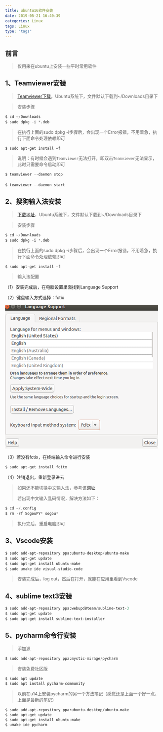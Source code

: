 ```yaml
---
title: ubuntu16软件安装
date: 2019-05-21 16:40:39
categories: Linux
tags: Linux
type: "tags"
---
```


## 前言

> 仅用来在ubuntu上安装一些平时常用软件

## 1、Teamviewer安装

> [Teamviewer下载](https://www.teamviewer.com/cn/download/linux/)，Ubuntu系统下，文件默认下载到~/Downloads目录下

> 安装步骤

```python
$ cd ~/Downloads
$ sudo dpkg -i *.deb
```

> 在执行上面的sudo dpkg -i步骤后，会出现一个Error报错，不用着急，执行下面命令处理依赖即可

```python
$ sudo apt-get install –f 
```

> 说明：有时候会遇到`Teamviewer`无法打开，即双击`Teamviewer`无法显示，此时只需要命令启动即可

```python
$ teamviewer --daemon stop

$ teamviewer --daemon start
```

## 2、搜狗输入法安装

> [下载地址](https://pinyin.sogou.com/linux/)，Ubuntu系统下，文件默认下载到~/Downloads目录下

> 安装步骤 

```python
$ cd ~/Downloads
$ sudo dpkg -i *.deb
```

> 在执行上面的sudo dpkg -i步骤后，会出现一个Error报错，不用着急，执行下面命令处理依赖即可

```python
$ sudo apt-get install –f 
```

> 输入法配置

（1）安装完成后，在电脑设置里面找到Language Support

（2）键盘输入方式选择：fctix

![](ubuntu16软件安装\sogou.png)

（3）若没有fctix，在终端输入命令进行安装

```python
$ sudo apt-get install fcitx
```

（4）注销退出，重新登录进去

> 如果还不能切换中文输入法，参考该[网址](http://jingyan.baidu.com/article/adc815134f4b92f722bf7350.html)
>
> 若出现中文输入乱码情况，解决方法如下：

```python
$ cd ~/.config
$ rm -rf SogouPY* sogou*
```

> 执行完后，重启电脑即可

## 3、Vscode安装

```python
$ sudo add-apt-repository ppa:ubuntu-desktop/ubuntu-make
$ sudo apt-get update
$ sudo apt-get install ubuntu-make
$ sudo umake ide visual-studio-code
```

> 安装完成后，log out，然后在打开，就能在应用里看到Vscode

## 4、sublime text3安装

```python
$ sudo add-apt-repository ppa:webupd8team/sublime-text-3
$ sudo apt-get update
$ sudo apt-get install sublime-text-installer
```

## 5、pycharm命令行安装

> 添加源

```python
$ sudo add-apt-repository ppa:mystic-mirage/pycharm
```

> 安装免费社区版

```python
$ sudo apt update
$ sudo apt install pycharm-community
```

> 以前在u14上安装pycharm的另一个方法笔记（感觉还是上面一个好一点，上面是最新的笔记）

```
$ sudo add-apt-repository ppa:ubuntu-desktop/ubuntu-make
$ sudo apt-get update
$ sudo apt-get install ubuntu-make
$ umake ide pycharm
```

